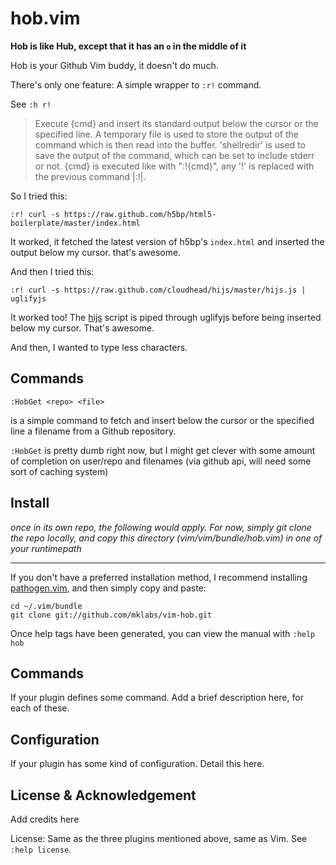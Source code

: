
hob.vim
=======

**Hob is like Hub, except that it has an `o` in the middle of it**

Hob is your Github Vim buddy, it doesn't do much.

There's only one feature: A simple wrapper to `:r!` command.

See `:h r!`

> Execute {cmd} and insert its standard output below the cursor or the specified
line.  A temporary file is used to store the output of the command which is
then read into the buffer.  'shellredir' is used to save the output of the
command, which can be set to include stderr or not.  {cmd} is executed like
with ":!{cmd}", any '!' is replaced with the previous command |:!|.

So I tried this:

```
:r! curl -s https://raw.github.com/h5bp/html5-boilerplate/master/index.html
```

It worked, it fetched the latest version of h5bp's `index.html` and inserted
the output below my cursor. that's awesome.

And then I tried this:

```
:r! curl -s https://raw.github.com/cloudhead/hijs/master/hijs.js | uglifyjs
```

It worked too! The [hijs](https://raw.github.com/cloudhead/hijs/master/hijs.js)
script is piped through uglifyjs before being inserted below my cursor. That's
awesome.

And then, I wanted to type less characters.

Commands
--------

`:HobGet <repo> <file>`

is a simple command to fetch and insert below the cursor or the specified line a filename from a Github repository.

`:HobGet` is pretty dumb right now, but I might get clever with some amount of
completion on user/repo and filenames (via github api, will need some sort of caching system)


Install
-------

*once in its own repo, the following would apply. For now, simply git clone
the repo locally, and copy this directory (vim/vim/bundle/hob.vim) in one of
your runtimepath*

---

If you don't have a preferred installation method, I recommend
installing [pathogen.vim](https://github.com/tpope/vim-pathogen), and
then simply copy and paste:

    cd ~/.vim/bundle
    git clone git://github.com/mklabs/vim-hob.git

Once help tags have been generated, you can view the manual with
`:help hob`

Commands
--------

If your plugin defines some command. Add a brief description here, for
each of these.

Configuration
-------------

If your plugin has some kind of configuration. Detail this here.


License & Acknowledgement
-------------------------

Add credits here

License: Same as the three plugins mentioned above, same as Vim. See
`:help license`.


